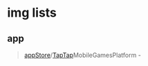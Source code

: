 # img lists

> []()

> []()

## app

> [appStore](https://cdn.jsdelivr.net/gh/AmbroseRen/Picture@master/img/app/appStore.jpg)/[TapTap](https://www.taptap.com/)MobileGamesPlatform - []()
